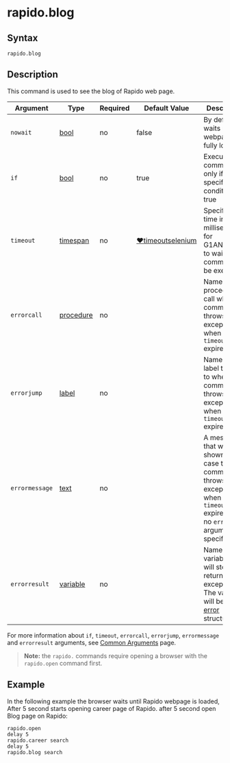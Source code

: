 # rapido.blog

## Syntax

```G1ANT
rapido.blog 
```

## Description
This command is used to see the blog of Rapido web page.

| Argument | Type | Required | Default Value | Description |
| -------- | ---- | -------- | ------------- | ----------- |
|`nowait` | [bool](https://manual.g1ant.com/link/G1ANT.Language/G1ANT.Language/Structures/BooleanStructure.md) | no | false | By default, waits until the webpage fully loads |
| `if`           | [bool](https://manual.g1ant.com/link/G1ANT.Language/G1ANT.Language/Structures/BooleanStructure.md) | no       | true                                                        | Executes the command only if a specified condition is true   |
| `timeout`      | [timespan](https://manual.g1ant.com/link/G1ANT.Language/G1ANT.Language/Structures/TimeSpanStructure.md) | no       | [♥timeoutselenium](https://manual.g1ant.com/link/G1ANT.Addon.Selenium/G1ANT.Addon.Selenium/Variables/TimeoutSeleniumVariable.md) | Specifies time in milliseconds for G1ANT.Robot to wait for the command to be executed |
| `errorcall`    | [procedure](https://manual.g1ant.com/link/G1ANT.Language/G1ANT.Language/Structures/ProcedureStructure.md) | no       |                                                             | Name of a procedure to call when the command throws an exception or when a given `timeout` expires |
| `errorjump`    | [label](https://manual.g1ant.com/link/G1ANT.Language/G1ANT.Language/Structures/LabelStructure.md) | no       |                                                             | Name of the label to jump to when the command throws an exception or when a given `timeout` expires |
| `errormessage` | [text](https://manual.g1ant.com/link/G1ANT.Language/G1ANT.Language/Structures/TextStructure.md) | no       |                                                             | A message that will be shown in case the command throws an exception or when a given `timeout` expires, and no `errorjump` argument is specified |
| `errorresult`  | [variable](https://manual.g1ant.com/link/G1ANT.Language/G1ANT.Language/Structures/VariableStructure.md) | no       |                                                             | Name of a variable that will store the returned exception. The variable will be of [error](https://manual.g1ant.com/link/G1ANT.Language/G1ANT.Language/Structures/ErrorStructure.md) structure  |

For more information about `if`, `timeout`, `errorcall`, `errorjump`, `errormessage` and `errorresult` arguments, see [Common Arguments](https://manual.g1ant.com/link/G1ANT.Manual/appendices/common-arguments.md) page.

> **Note:** the `rapido.` commands require opening a browser with the `rapido.open` command first.

## Example

In the following example the browser waits until Rapido webpage is loaded, After 5 second starts opening career page of Rapido. after 5 second open Blog page on Rapido:

```G1ANT
rapido.open 
delay 5
rapido.career search
delay 5
rapido.blog search

```
